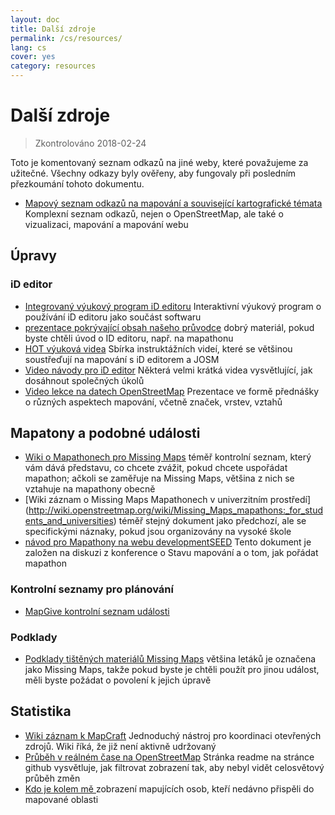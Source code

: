 ```yaml
---
layout: doc
title: Další zdroje
permalink: /cs/resources/
lang: cs
cover: yes
category: resources
---
```


# Další zdroje

> Zkontrolováno 2018-02-24

Toto je komentovaný seznam odkazů na jiné weby, které považujeme za užitečné. Všechny odkazy byly ověřeny, aby fungovaly při posledním přezkoumání tohoto dokumentu.

  * [Mapový seznam odkazů na mapování a související kartografické témata](http://maptime.io/lessons-resources/) Komplexní seznam odkazů, nejen o OpenStreetMap, ale také o vizualizaci, mapování a mapování webu


## Úpravy

### iD editor

  * [Integrovaný výukový program iD editoru](http://www.openstreetmap.org/edit?editor=id#walkthrough=true) Interaktivní výukový program o používání iD editoru jako součást softwaru
  * [prezentace pokrývající obsah našeho průvodce](/files/iD-editor-training.pptx) dobrý materiál, pokud byste chtěli úvod o ID editoru, např. na mapathonu
  * [HOT výuková videa](https://www.youtube.com/playlist?list=PLb9506_-6FMHULD9iDUAh-4qpxKdVspnD) Sbírka instruktážních videí, které se většinou soustřeďují na mapování s iD editorem a JOSM
  * [Video návody pro iD editor](https://www.sjtdelfs.de/wordpress/?page_id=84) Některá velmi krátká videa vysvětlující, jak dosáhnout společných úkolů
  * [Video lekce na datech OpenStreetMap](https://www.youtube.com/playlist?list=PLqC3rFN6pDezPK0NifkGCSMop3vcXQEEU) Prezentace ve formě přednášky o různých aspektech mapování, včetně značek, vrstev, vztahů

## Mapatony a podobné události

  * [Wiki o Mapathonech pro Missing Maps](http://wiki.openstreetmap.org/wiki/Missing_Maps_mapathons) téměř kontrolní seznam, který vám dává představu, co chcete zvážit, pokud chcete uspořádat mapathon; ačkoli se zaměřuje na Missing Maps, většina z nich se vztahuje na mapathony obecně
  * [Wiki záznam o Missing Maps Mapathonech v univerzitním prostředí] (http://wiki.openstreetmap.org/wiki/Missing_Maps_mapathons:_for_students_and_universities) téměř stejný dokument jako předchozí, ale se specifickými náznaky, pokud jsou organizovány na vysoké škole
  * [návod pro Mapathony na webu developmentSEED](https://developmentseed.org/blog/2015/06/07/organizing-mapathons/) Tento dokument je založen na diskuzi z konference o Stavu mapování  a o tom, jak pořádat mapathon

### Kontrolní seznamy pro plánování

  * [MapGive kontrolní seznam události](https://mapgive.state.gov/box/#resources&event-checklist)

### Podklady 

  * [Podklady tištěných materiálů Missing Maps](https://drive.google.com/drive/folders/0BwOZ7Miy-DQdZFBGYXJ2QWljLWM) většina letáků je označena jako Missing Maps, takže pokud byste je chtěli použít pro jinou událost, měli byste požádat o povolení k jejich úpravě

## Statistika

  * [Wiki záznam k MapCraft](https://wiki.openstreetmap.org/wiki/MapCraft) Jednoduchý nástroj pro koordinaci otevřených zdrojů. Wiki říká, že již není aktivně udržovaný
  * [Průběh v reálném čase na OpenStreetMap](https://github.com/osmlab/show-me-the-way) Stránka readme na stránce github vysvětluje, jak filtrovat zobrazení tak, aby nebyl vidět celosvětový průběh změn
  * [Kdo je kolem mě ](http://resultmaps.neis-one.org/oooc) zobrazení mapujících osob, kteří nedávno přispěli do mapované oblasti
